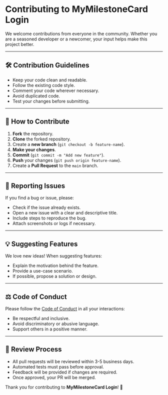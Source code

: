 # Contributing to MyMilestoneCard Login

We welcome contributions from everyone in the community. Whether you are a seasoned developer or a newcomer, your input helps make this project better.

---

## 🛠 Contribution Guidelines

- Keep your code clean and readable.
- Follow the existing code style.
- Comment your code wherever necessary.
- Avoid duplicated code.
- Test your changes before submitting.

---

## 🤝 How to Contribute

1. **Fork** the repository.
2. **Clone** the forked repository.
3. Create a **new branch** (`git checkout -b feature-name`).
4. **Make your changes**.
5. **Commit** (`git commit -m "Add new feature"`).
6. **Push** your changes (`git push origin feature-name`).
7. Create a **Pull Request** to the `main` branch.

---

## 🐛 Reporting Issues

If you find a bug or issue, please:
- Check if the issue already exists.
- Open a new issue with a clear and descriptive title.
- Include steps to reproduce the bug.
- Attach screenshots or logs if necessary.

---

## 💡 Suggesting Features

We love new ideas! When suggesting features:
- Explain the motivation behind the feature.
- Provide a use-case scenario.
- If possible, propose a solution or design.

---

## ⚖️ Code of Conduct

Please follow the [Code of Conduct](https://opensource.guide/code-of-conduct/) in all your interactions:
- Be respectful and inclusive.
- Avoid discriminatory or abusive language.
- Support others in a positive manner.

---

## 🧪 Review Process

- All pull requests will be reviewed within 3-5 business days.
- Automated tests must pass before approval.
- Feedback will be provided if changes are required.
- Once approved, your PR will be merged.

Thank you for contributing to **MyMilestoneCard Login**! 🙌
